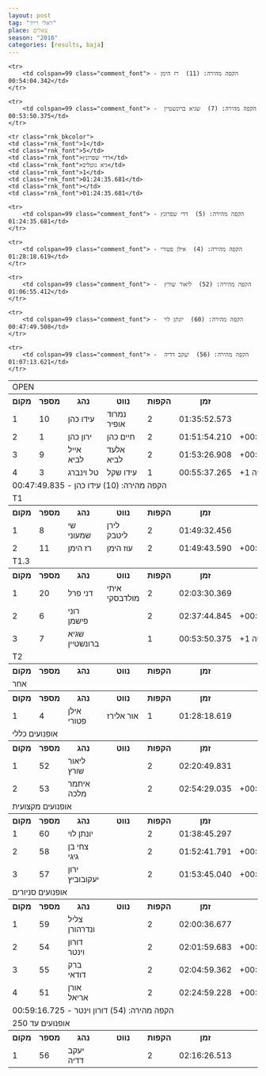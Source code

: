 ```yaml
---
layout: post
tag: "ראלי רייד"
place: צאלים
season: "2016"
categories: [results, baja]
---
```


<table class="line_color">


<tr><td colspan=99 class="title_font">  OPEN  </td></tr>

<tr class="rnkh_bkcolor">
    <th class="rnkh_font">מקום</th>
    <th class="rnkh_font">מספר</th>
    <th class="rnkh_font">נהג</th>
    <th class="rnkh_font">נווט</th>
    <th class="rnkh_font">הקפות</th>
    <th class="rnkh_font">זמן</th>
    <th class="rnkh_font">פער</th>
    <th class="rnkh_font">הקפה מהירה</th>
</tr>


<tr class="rnk_bkcolor">
    <td class="rnk_font">1</td>
    <td class="rnk_font">10</td>
    <td class="rnk_font">עידו כהן</td>
    <td class="rnk_font">נמרוד אופיר</td>
    <td class="rnk_font">2</td>
    <td class="rnk_font">01:35:52.573</td>
    <td class="rnk_font"></td>
    <td class="rnk_font">00:47:49.835</td>
</tr>
<tr class="rnk_bkcolor">
    <td class="rnk_font">2</td>
    <td class="rnk_font">1</td>
    <td class="rnk_font">ירון כהן</td>
    <td class="rnk_font">חיים כהן</td>
    <td class="rnk_font">2</td>
    <td class="rnk_font">01:51:54.210</td>
    <td class="rnk_font">+00:16:01.637</td>
    <td class="rnk_font">00:50:57.509</td>
</tr>
<tr class="rnk_bkcolor">
    <td class="rnk_font">3</td>
    <td class="rnk_font">9</td>
    <td class="rnk_font">אייל לביא</td>
    <td class="rnk_font">אלעד לביא</td>
    <td class="rnk_font">2</td>
    <td class="rnk_font">01:53:26.908</td>
    <td class="rnk_font">+00:17:34.335</td>
    <td class="rnk_font">00:48:01.074</td>
</tr>
<tr class="rnk_bkcolor">
    <td class="rnk_font">4</td>
    <td class="rnk_font">3</td>
    <td class="rnk_font">טל וינברג</td>
    <td class="rnk_font">עידו שקל</td>
    <td class="rnk_font">1</td>
    <td class="rnk_font">00:55:37.265</td>
    <td class="rnk_font">+1 הקפה</td>
    <td class="rnk_font">00:55:37.265</td>
</tr>
    <tr>
        <td colspan=99 class="comment_font"> הקפה מהירה: (10)  עידו כהן - 00:47:49.835</td>
    </tr>

<tr><td colspan=99 class="title_font">  T1  </td></tr>

<tr class="rnkh_bkcolor">
    <th class="rnkh_font">מקום</th>
    <th class="rnkh_font">מספר</th>
    <th class="rnkh_font">נהג</th>
    <th class="rnkh_font">נווט</th>
    <th class="rnkh_font">הקפות</th>
    <th class="rnkh_font">זמן</th>
    <th class="rnkh_font">פער</th>
    <th class="rnkh_font">הקפה מהירה</th>
</tr>

<tr class="rnk_bkcolor">
    <td class="rnk_font">1</td>
    <td class="rnk_font">8</td>
    <td class="rnk_font">שי שמעוני</td>
    <td class="rnk_font">לירן ליטבק</td>
    <td class="rnk_font">2</td>
    <td class="rnk_font">01:49:32.456</td>
    <td class="rnk_font"></td>
    <td class="rnk_font">00:54:14.595</td>
</tr>
<tr class="rnk_bkcolor">
    <td class="rnk_font">2</td>
    <td class="rnk_font">11</td>
    <td class="rnk_font">רז הימן</td>
    <td class="rnk_font">עוז הימן</td>
    <td class="rnk_font">2</td>
    <td class="rnk_font">01:49:43.590</td>
    <td class="rnk_font">+00:00:11.134</td>
    <td class="rnk_font">00:54:04.342</td>
</tr>

    <tr>
        <td colspan=99 class="comment_font"> הקפה מהירה: (11)  רז הימן - 00:54:04.342</td>
    </tr>


<tr><td colspan=99 class="title_font">  T1.3  </td></tr>

<tr class="rnkh_bkcolor">
    <th class="rnkh_font">מקום</th>
    <th class="rnkh_font">מספר</th>
    <th class="rnkh_font">נהג</th>
    <th class="rnkh_font">נווט</th>
    <th class="rnkh_font">הקפות</th>
    <th class="rnkh_font">זמן</th>
    <th class="rnkh_font">פער</th>
    <th class="rnkh_font">הקפה מהירה</th>
</tr>

<tr class="rnk_bkcolor">
    <td class="rnk_font">1</td>
    <td class="rnk_font">20</td>
    <td class="rnk_font">דני פרל</td>
    <td class="rnk_font">איתי מולדבסקי</td>
    <td class="rnk_font">2</td>
    <td class="rnk_font">02:03:30.369</td>
    <td class="rnk_font"></td>
    <td class="rnk_font">00:57:13.028</td>
</tr>
<tr class="rnk_bkcolor">
    <td class="rnk_font">2</td>
    <td class="rnk_font">6</td>
    <td class="rnk_font">רוני פישמן</td>
    <td class="rnk_font"></td>
    <td class="rnk_font">2</td>
    <td class="rnk_font">02:37:44.845</td>
    <td class="rnk_font">+00:34:14.476</td>
    <td class="rnk_font">00:56:53.953</td>
</tr>
<tr class="rnk_bkcolor">
    <td class="rnk_font">3</td>
    <td class="rnk_font">7</td>
    <td class="rnk_font">שגיא ברונשטיין</td>
    <td class="rnk_font"></td>
    <td class="rnk_font">1</td>
    <td class="rnk_font">00:53:50.375</td>
    <td class="rnk_font">+1 הקפה</td>
    <td class="rnk_font">00:53:50.375</td>
</tr>

    <tr>
        <td colspan=99 class="comment_font"> הקפה מהירה: (7)  שגיא ברונשטיין  - 00:53:50.375</td>
    </tr>


<tr><td colspan=99 class="title_font">  T2  </td></tr>

<tr class="rnkh_bkcolor">
    <th class="rnkh_font">מקום</th>
    <th class="rnkh_font">מספר</th>
    <th class="rnkh_font">נהג</th>
    <th class="rnkh_font">נווט</th>
    <th class="rnkh_font">הקפות</th>
    <th class="rnkh_font">זמן</th>
    <th class="rnkh_font">פער</th>
    <th class="rnkh_font">הקפה מהירה</th>
</tr>

    <tr class="rnk_bkcolor">
    <td class="rnk_font">1</td>
    <td class="rnk_font">5</td>
    <td class="rnk_font">דדי שפרונץ</td>
    <td class="rnk_font">גיא גוטליב</td>
    <td class="rnk_font">1</td>
    <td class="rnk_font">01:24:35.681</td>
    <td class="rnk_font"></td>
    <td class="rnk_font">01:24:35.681</td>
</tr>

    <tr>
        <td colspan=99 class="comment_font"> הקפה מהירה: (5)  דדי שפרונץ - 01:24:35.681</td>
    </tr>

<tr><td colspan=99 class="title_font">  אחר  </td></tr>

<tr class="rnkh_bkcolor">
    <th class="rnkh_font">מקום</th>
    <th class="rnkh_font">מספר</th>
    <th class="rnkh_font">נהג</th>
    <th class="rnkh_font">נווט</th>
    <th class="rnkh_font">הקפות</th>
    <th class="rnkh_font">זמן</th>
    <th class="rnkh_font">פער</th>
    <th class="rnkh_font">הקפה מהירה</th>
</tr>

<tr class="rnk_bkcolor">
    <td class="rnk_font">1</td>
    <td class="rnk_font">4</td>
    <td class="rnk_font">אילן פטורי</td>
    <td class="rnk_font">אור אלירז</td>
    <td class="rnk_font">1</td>
    <td class="rnk_font">01:28:18.619</td>
    <td class="rnk_font"></td>
    <td class="rnk_font">01:28:18.619</td>
</tr>

    <tr>
        <td colspan=99 class="comment_font"> הקפה מהירה: (4)  אילן פטורי - 01:28:18.619</td>
    </tr>

<tr><td colspan=99 class="title_font">  אופנועים כללי  </td></tr>

<tr class="rnkh_bkcolor">
    <th class="rnkh_font">מקום</th>
    <th class="rnkh_font">מספר</th>
    <th class="rnkh_font">נהג</th>
    <th class="rnkh_font">נווט</th>
    <th class="rnkh_font">הקפות</th>
    <th class="rnkh_font">זמן</th>
    <th class="rnkh_font">פער</th>
    <th class="rnkh_font">הקפה מהירה</th>
</tr>

<tr class="rnk_bkcolor">
    <td class="rnk_font">1</td>
    <td class="rnk_font">52</td>
    <td class="rnk_font">ליאור שורץ</td>
    <td class="rnk_font"></td>
    <td class="rnk_font">2</td>
    <td class="rnk_font">02:20:49.831</td>
    <td class="rnk_font"></td>
    <td class="rnk_font">01:06:55.412</td>
</tr>
<tr class="rnk_bkcolor">
    <td class="rnk_font">2</td>
    <td class="rnk_font">53</td>
    <td class="rnk_font">איתמר מלכה</td>
    <td class="rnk_font"></td>
    <td class="rnk_font">2</td>
    <td class="rnk_font">02:54:29.035</td>
    <td class="rnk_font">+00:33:39.204</td>
    <td class="rnk_font">01:12:33.177</td>
</tr>

    <tr>
        <td colspan=99 class="comment_font"> הקפה מהירה: (52)  ליאור שורץ  - 01:06:55.412</td>
    </tr>

<tr><td colspan=99 class="title_font">  אופנועים מקצועית  </td></tr>

<tr class="rnkh_bkcolor">
    <th class="rnkh_font">מקום</th>
    <th class="rnkh_font">מספר</th>
    <th class="rnkh_font">נהג</th>
    <th class="rnkh_font">נווט</th>
    <th class="rnkh_font">הקפות</th>
    <th class="rnkh_font">זמן</th>
    <th class="rnkh_font">פער</th>
    <th class="rnkh_font">הקפה מהירה</th>
</tr>

<tr class="rnk_bkcolor">
    <td class="rnk_font">1</td>
    <td class="rnk_font">60</td>
    <td class="rnk_font">יונתן לוי</td>
    <td class="rnk_font"></td>
    <td class="rnk_font">2</td>
    <td class="rnk_font">01:38:45.297</td>
    <td class="rnk_font"></td>
    <td class="rnk_font">00:47:49.508</td>
</tr>
<tr class="rnk_bkcolor">
    <td class="rnk_font">2</td>
    <td class="rnk_font">58</td>
    <td class="rnk_font">צחי בן גיגי</td>
    <td class="rnk_font"></td>
    <td class="rnk_font">2</td>
    <td class="rnk_font">01:52:41.791</td>
    <td class="rnk_font">+00:13:56.494</td>
    <td class="rnk_font">00:55:11.110</td>
</tr>
<tr class="rnk_bkcolor">
    <td class="rnk_font">3</td>
    <td class="rnk_font">57</td>
    <td class="rnk_font">ירון יעקובוביץ</td>
    <td class="rnk_font"></td>
    <td class="rnk_font">2</td>
    <td class="rnk_font">01:53:45.040</td>
    <td class="rnk_font">+00:14:59.743</td>
    <td class="rnk_font">00:54:57.861</td>
</tr>

    <tr>
        <td colspan=99 class="comment_font"> הקפה מהירה: (60)  יונתן לוי  - 00:47:49.508</td>
    </tr>

<tr><td colspan=99 class="title_font">  אופנועים סניורים  </td></tr>

<tr class="rnkh_bkcolor">
    <th class="rnkh_font">מקום</th>
    <th class="rnkh_font">מספר</th>
    <th class="rnkh_font">נהג</th>
    <th class="rnkh_font">נווט</th>
    <th class="rnkh_font">הקפות</th>
    <th class="rnkh_font">זמן</th>
    <th class="rnkh_font">פער</th>
    <th class="rnkh_font">הקפה מהירה</th>
</tr>

<tr class="rnk_bkcolor">
    <td class="rnk_font">1</td>
    <td class="rnk_font">59</td>
    <td class="rnk_font">צליל ונדרהורן</td>
    <td class="rnk_font"></td>
    <td class="rnk_font">2</td>
    <td class="rnk_font">02:00:36.677</td>
    <td class="rnk_font"></td>
    <td class="rnk_font">01:00:02.281</td>
</tr>
<tr class="rnk_bkcolor">
    <td class="rnk_font">2</td>
    <td class="rnk_font">54</td>
    <td class="rnk_font">דורון וינטר</td>
    <td class="rnk_font"></td>
    <td class="rnk_font">2</td>
    <td class="rnk_font">02:01:59.683</td>
    <td class="rnk_font">+00:01:23.006</td>
    <td class="rnk_font">00:59:16.725</td>
</tr>
<tr class="rnk_bkcolor">
    <td class="rnk_font">3</td>
    <td class="rnk_font">55</td>
    <td class="rnk_font">ברק דודאי</td>
    <td class="rnk_font"></td>
    <td class="rnk_font">2</td>
    <td class="rnk_font">02:04:59.362</td>
    <td class="rnk_font">+00:04:22.685</td>
    <td class="rnk_font">01:01:51.548</td>
</tr>
<tr class="rnk_bkcolor">
    <td class="rnk_font">4</td>
    <td class="rnk_font">51</td>
    <td class="rnk_font">אורן אריאל</td>
    <td class="rnk_font"></td>
    <td class="rnk_font">2</td>
    <td class="rnk_font">02:24:59.228</td>
    <td class="rnk_font">+00:24:22.551</td>
    <td class="rnk_font">01:12:09.582</td>
</tr>
    <tr>
        <td colspan=99 class="comment_font"> הקפה מהירה: (54)  דורון וינטר  - 00:59:16.725</td>
    </tr>

<tr><td colspan=99 class="title_font">  אופנועים עד 250  </td></tr>

<tr class="rnkh_bkcolor">
    <th class="rnkh_font">מקום</th>
    <th class="rnkh_font">מספר</th>
    <th class="rnkh_font">נהג</th>
    <th class="rnkh_font">נווט</th>
    <th class="rnkh_font">הקפות</th>
    <th class="rnkh_font">זמן</th>
    <th class="rnkh_font">פער</th>
    <th class="rnkh_font">הקפה מהירה</th>
</tr>


<tr class="rnk_bkcolor">
    <td class="rnk_font">1</td>
    <td class="rnk_font">56</td>
    <td class="rnk_font">יעקב דדיה</td>
    <td class="rnk_font"></td>
    <td class="rnk_font">2</td>
    <td class="rnk_font">02:16:26.513</td>
    <td class="rnk_font"></td>
    <td class="rnk_font">01:07:13.621</td>
</tr>

    <tr>
        <td colspan=99 class="comment_font"> הקפה מהירה: (56)  יעקב דדיה  - 01:07:13.621</td>
    </tr>

</table>
